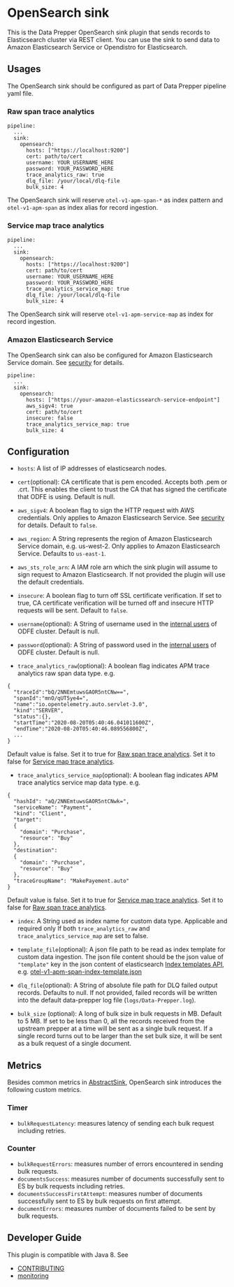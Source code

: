 # OpenSearch sink

This is the Data Prepper OpenSearch sink plugin that sends records to Elasticsearch cluster via REST client. You can use the sink to send data to Amazon Elasticsearch Service or Opendistro for Elasticsearch.

## Usages

The OpenSearch sink should be configured as part of Data Prepper pipeline yaml file.

### Raw span trace analytics

```
pipeline:
  ...
  sink:
    opensearch:
      hosts: ["https://localhost:9200"]
      cert: path/to/cert
      username: YOUR_USERNAME_HERE
      password: YOUR_PASSWORD_HERE
      trace_analytics_raw: true
      dlq_file: /your/local/dlq-file
      bulk_size: 4
```

The OpenSearch sink will reserve `otel-v1-apm-span-*` as index pattern and `otel-v1-apm-span` as index alias for record ingestion.

### </a>Service map trace analytics

```
pipeline:
  ...
  sink:
    opensearch:
      hosts: ["https://localhost:9200"]
      cert: path/to/cert
      username: YOUR_USERNAME_HERE
      password: YOUR_PASSWORD_HERE
      trace_analytics_service_map: true
      dlq_file: /your/local/dlq-file
      bulk_size: 4
```

The OpenSearch sink will reserve `otel-v1-apm-service-map` as index for record ingestion.

### Amazon Elasticsearch Service

The OpenSearch sink can also be configured for Amazon Elasticsearch Service domain. See [security](security.md) for details.

```
pipeline:
  ...
  sink:
    opensearch:
      hosts: ["https://your-amazon-elasticssearch-service-endpoint"]
      aws_sigv4: true
      cert: path/to/cert
      insecure: false
      trace_analytics_service_map: true
      bulk_size: 4
```

## Configuration

- `hosts`: A list of IP addresses of elasticsearch nodes.

- `cert`(optional): CA certificate that is pem encoded. Accepts both .pem or .crt. This enables the client to trust the CA that has signed the certificate that ODFE is using.
Default is null.

- `aws_sigv4`: A boolean flag to sign the HTTP request with AWS credentials. Only applies to Amazon Elasticsearch Service. See [security](security.md) for details. Default to `false`.

- `aws_region`: A String represents the region of Amazon Elasticsearch Service domain, e.g. us-west-2. Only applies to Amazon Elasticsearch Service. Defaults to `us-east-1`.

- `aws_sts_role_arn`: A IAM role arn which the sink plugin will assume to sign request to Amazon Elasticsearch. If not provided the plugin will use the default credentials.

- `insecure`: A boolean flag to turn off SSL certificate verification. If set to true, CA certificate verification will be turned off and insecure HTTP requests will be sent. Default to `false`.

- `username`(optional): A String of username used in the [internal users](https://opendistro.github.io/for-elasticsearch-docs/docs/security/access-control/users-roles) of ODFE cluster. Default is null.

- `password`(optional): A String of password used in the [internal users](https://opendistro.github.io/for-elasticsearch-docs/docs/security/access-control/users-roles) of ODFE cluster. Default is null.

- `trace_analytics_raw`(optional): A boolean flag indicates APM trace analytics raw span data type. e.g.
```
{
  "traceId":"bQ/2NNEmtuwsGAOR5ntCNw==",
  "spanId":"mnO/qUT5ye4=",
  "name":"io.opentelemetry.auto.servlet-3.0",
  "kind":"SERVER",
  "status":{},
  "startTime":"2020-08-20T05:40:46.041011600Z",
  "endTime":"2020-08-20T05:40:46.089556800Z",
  ...
}
```
Default value is false. Set it to true for [Raw span trace analytics](#raw_span_trace_analytics). Set it to false for [Service map trace analytics](#service_map_trace_analytics).

- `trace_analytics_service_map`(optional): A boolean flag indicates APM trace analytics service map data type. e.g.
```
{
  "hashId": "aQ/2NNEmtuwsGAOR5ntCNwk=",
  "serviceName": "Payment",
  "kind": "Client",
  "target":
  {
    "domain": "Purchase",
    "resource": "Buy"
  },
  "destination":
  {
    "domain": "Purchase",
    "resource": "Buy"
  },
  "traceGroupName": "MakePayement.auto"
}
```
Default value is false. Set it to true for [Service map trace analytics](#service_map_trace_analytics). Set it to false for [Raw span trace analytics](#raw_span_trace_analytics).

- <a name="index"></a>`index`: A String used as index name for custom data type. Applicable and required only If both `trace_analytics_raw` and `trace_analytics_service_map` are set to false.

- <a name="template_file"></a>`template_file`(optional): A json file path to be read as index template for custom data ingestion. The json file content should be the json value of
`"template"` key in the json content of elasticsearch [Index templates API](https://www.elastic.co/guide/en/elasticsearch/reference/7.8/index-templates.html), 
e.g. [otel-v1-apm-span-index-template.json](https://github.com/opensearch-project/data-prepper/blob/main/data-prepper-plugins/opensearch/src/main/resources/otel-v1-apm-span-index-template.json)

- `dlq_file`(optional): A String of absolute file path for DLQ failed output records. Defaults to null.
If not provided, failed records will be written into the default data-prepper log file (`logs/Data-Prepper.log`).

- `bulk_size` (optional): A long of bulk size in bulk requests in MB. Default to 5 MB. If set to be less than 0,
all the records received from the upstream prepper at a time will be sent as a single bulk request.
If a single record turns out to be larger than the set bulk size, it will be sent as a bulk request of a single document.

## Metrics

Besides common metrics in [AbstractSink](https://github.com/opensearch-project/data-prepper/blob/main/data-prepper-api/src/main/java/com/amazon/dataprepper/model/sink/AbstractSink.java), OpenSearch sink introduces the following custom metrics.

### Timer

- `bulkRequestLatency`: measures latency of sending each bulk request including retries.

### Counter

- `bulkRequestErrors`: measures number of errors encountered in sending bulk requests.
- `documentsSuccess`: measures number of documents successfully sent to ES by bulk requests including retries.
- `documentsSuccessFirstAttempt`: measures number of documents successfully sent to ES by bulk requests on first attempt.
- `documentErrors`: measures number of documents failed to be sent by bulk requests.

## Developer Guide

This plugin is compatible with Java 8. See

- [CONTRIBUTING](https://github.com/opensearch-project/data-prepper/blob/main/CONTRIBUTING.md) 
- [monitoring](https://github.com/opensearch-project/data-prepper/blob/main/docs/readme/monitoring.md)
